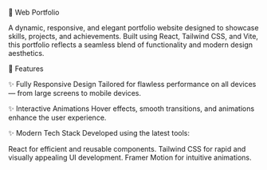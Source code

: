 🌟 Web Portfolio

A dynamic, responsive, and elegant portfolio website designed to showcase skills, projects, and achievements. Built using React, Tailwind CSS, and Vite, this portfolio reflects a seamless blend of functionality and modern design aesthetics.


🎯 Features

✨ Fully Responsive Design
Tailored for flawless performance on all devices — from large screens to mobile devices.

✨ Interactive Animations
Hover effects, smooth transitions, and animations enhance the user experience.

✨ Modern Tech Stack
Developed using the latest tools:

React for efficient and reusable components.
Tailwind CSS for rapid and visually appealing UI development.
Framer Motion for intuitive animations.

